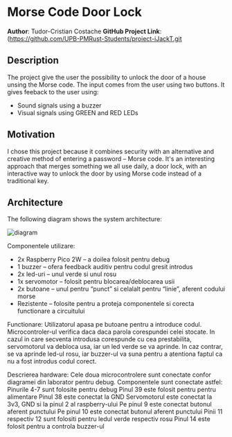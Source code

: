 # Morse Code Door Lock

**Author**: Tudor-Cristian Costache
**GitHub Project Link**: (https://github.com/UPB-PMRust-Students/proiect-iJackT.git

## Description

The project give the user the possibility to unlock the door of a house unsing the Morse code. The input comes from the user using two buttons. It gives feeback to the user using:
+ Sound signals using a buzzer
+ Visual signals using GREEN and RED LEDs

## Motivation

I chose this project because it combines security with an alternative and creative method of entering a password – Morse code. It's an interesting approach that merges something we all use daily, a door lock, with an interactive way to unlock the door by using Morse code instead of a traditional key.

## Architecture 
The following diagram shows the system architecture:

![diagram](https://github.com/user-attachments/assets/44a96d33-9b22-457d-b9d3-9be17945bc4b)


Componentele utilizare:
- 2x Raspberry Pico 2W – a doilea folosit pentru debug 
-	1 buzzer – ofera feedback auditiv pentru codul gresit introdus
-	2x led-uri – unul verde si unul rosu
-	1x servomotor – folosit pentru blocarea/deblocarea usii
-	2x butoane – unul pentru “punct” si celalalt pentru “linie”, aferent codului morse
-	Rezistente – folosite pentru  a proteja componentele si corecta functionare a circuitului


Functionare:
Utilizatorul apasa pe butoane pentru a introduce codul. Microcontroler-ul verifica daca daca parola corespundei celei stocate. In cazul in care secventa introdusa corespunde cu cea prestabilita, servomotorul va debloca usa, iar un led verde se va aprinde. In caz contrar, se va aprinde led-ul rosu, iar buzzer-ul va suna pentru a atentiona faptul ca nu a fost introdus codul corect. 

Descrierea hardware:
Cele doua microcontrolere sunt conectate confor diagramei din laborator pentru debug. Componentele sunt conectate astfel:
Pinurile 4-7 sunt folosite pentru debug
Pinul 39 este folosit pentru pentru alimentare
Pinul 38 este conectat la GND
Servomotorul este conectat la 3v3, GND si la pinul 2 al raspberry-ului
Pe pinul 9 este conectat butonul aferent punctului
Pe pinul 10 este conectat butonul aferent punctului
Pinii 11 respectiv 12 sunt folositi pentru ledul verde respectiv rosu
Pinul 14 este folosit pentru a controla buzzer-ul
